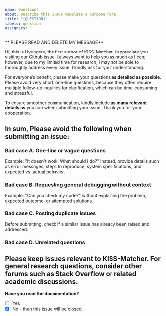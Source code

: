 ```yaml
---
name: Questions
about: Describe this issue template's purpose here.
title: "[QUESTION]"
labels: question
assignees: ''
---
```


\*\* PLEASE READ AND DELETE MY MESSAGE\*\*

Hi, this is Hyungtae, the first author of KISS-Matcher. I appreciate you visiting our Github issue. I always want to help you as much as I can; however, due to my limited time for research, I may not be able to thoroughly address every issue. I kindly ask for your understanding.

For everyone’s benefit, please make your questions **as detailed as possible**. Please avoid very short, one-line questions, because they often require multiple follow-up inquiries for clarification, which can be time-consuming and stressful.

To ensure smoother communication, kindly include **as many relevant details as** you can when submitting your issue. Thank you for your cooperation.

## In sum, Please avoid the following when submitting an issue:

### Bad case A. One-line or vague questions

Example: "It doesn't work. What should I do?"
Instead, provide details such as error messages, steps to reproduce, system specifications, and expected vs. actual behavior.

### Bad case B. Requesting general debugging without context

Example: "Can you check my code?" without explaining the problem, expected outcome, or attempted solutions.

### Bad case C. Posting duplicate issues

Before submitting, check if a similar issue has already been raised and addressed.

### Bad case D. Unrelated questions

## Please keep issues relevant to KISS-Matcher. For general research questions, consider other forums such as Stack Overflow or related academic discussions.

**Have you read the documentation?**

- [ ] Yes
- [x] No - then this issue will be closed.
